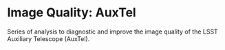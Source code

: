 # Image Quality: AuxTel
Series of analysis to diagnostic and improve the image quality of the LSST Auxiliary Telescope (AuxTel). 
